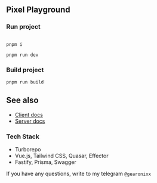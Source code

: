 ## Pixel Playground

### Run project

```shell

pnpm i 

pnpm run dev

```

### Build project

```shell
pnpm run build
```

## See also

- [Client docs](./apps/client/README.md)
- [Server docs](./apps/server/README.md)

### Tech Stack

- Turborepo
- Vue.js, Tailwind CSS, Quasar, Effector
- Fastify, Prisma, Swagger

If you have any questions, write to my telegram `@gearonixx`